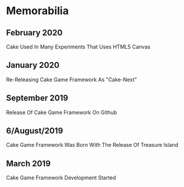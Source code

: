 # Memorabilia

## February 2020
Cake Used In Many Experiments That Uses HTML5 Canvas

## January 2020
Re-Releasing Cake Game Framework As "Cake-Next"

## September 2019
Release Of Cake Game Framework On Github

## 6/August/2019
Cake Game Framework Was Born With The Release Of Treasure Island

## March 2019
Cake Game Framework Development Started
